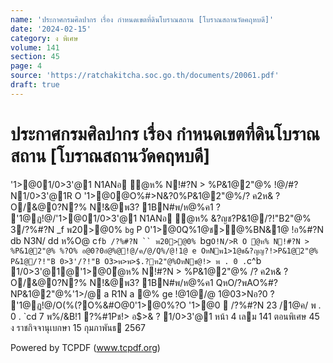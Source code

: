 ```yaml
---
name: 'ประกาศกรมศิลปากร เรื่อง กำหนดเขตที่ดินโบราณสถาน [โบราณสถานวัดคฤหบดี]'
date: '2024-02-15'
category: ง พิเศษ
volume: 141
section: 45
page: 4
source: 'https://ratchakitcha.soc.go.th/documents/20061.pdf'
draft: true
---
```


# ประกาศกรมศิลปากร เรื่อง กำหนดเขตที่ดินโบราณสถาน [โบราณสถานวัดคฤหบดี]

'1>@01/0>3'@1 N1ANอ ํ@ห% N!#?N > %P&1@2"@% !@/#?N1/0>3'@1R O '1>@0@O%#>N&?0%P&1@2"@%/? ค2ห& ? O/&@0?N?% N!&@พ3? 1BN#พ/ห@%ค1 ? '1@ฏ!@/'1>@01/0>3'@1 N1ANอ ํ@ห% &?ญช?P&1@/?!"B2"@% 3/?%#?N _f พ20>@0% `bg` P 0'1>@0Q%1@ช>@%BN&1@ !อ%#?N db N3N/ dd ห%O@ c`fb /?%#?N `` พ20>@0% `bg` O!N/>R O ํ@ห% N!#?N > %P&1@2"@% %?O% อ@0?0อํ@%@!@/ค/@/Q%/@!1@ e OหNพ1>1@ช&?ญญ?!>P&1@2"@% P&1@/?!"B 0>3'/?!"B O3>พ>พ>$.?ฑ2"@%OหNช@!> พ . 0 . `c^b 1/0>3'@1@'1>@0ํ@ห% N!#?N > %P&1@2"@% /? ค2ห& ? O/&@0?N?% N!&@พ3? 1BN#พ/ห@%ค1 QหO/?พAO%#?NP&1@2"@%'1>/@ a R1N a @% ge !@1@/@ 1@03>Nอ?0 ? '1@ฏ!@/O(%(?O%&#O@0'1>@0%?O '1>@0  /?%#?N 23 /1@ค/ พ . 0 . `cd 7 พ%/&B!1 ?%#1Pช!> อ$>& ? 1/0>3'@1 หน้า 4 เลม 141 ตอนพิเศษ 45 ง ราชกิจจานุเบกษา 15 กุมภาพันธ 2567

Powered by TCPDF (www.tcpdf.org)
